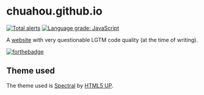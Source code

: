 # chuahou.github.io

[![Total alerts](https://img.shields.io/lgtm/alerts/g/chuahou/chuahou.github.io.svg?logo=lgtm&logoWidth=18)](https://lgtm.com/projects/g/chuahou/chuahou.github.io/alerts/)
[![Language grade: JavaScript](https://img.shields.io/lgtm/grade/javascript/g/chuahou/chuahou.github.io.svg?logo=lgtm&logoWidth=18)](https://lgtm.com/projects/g/chuahou/chuahou.github.io/context:javascript)

A [website](https://chuahou.dev) with very questionable LGTM code quality (at the time of writing).

[![forthebadge](https://forthebadge.com/images/badges/contains-technical-debt.svg)](https://forthebadge.com)

## Theme used

The theme used is [Spectral](https://html5up.net/spectral) by [HTML5 UP](https://html5up.net/).

